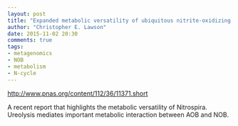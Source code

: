 ```yaml
---
layout: post
title: "Expanded metabolic versatility of ubiquitous nitrite-oxidizing bacteria from the genus Nitrospira"
author: "Christopher E. Lawson"
date: 2015-11-02 20:30
comments: true
tags:
- metagenomics
- NOB
- metabolism
- N-cycle 
---
```


http://www.pnas.org/content/112/36/11371.short

A recent report that highlights the metabolic versatility of Nitrospira. Ureolysis mediates important metabolic interaction between AOB and NOB.  